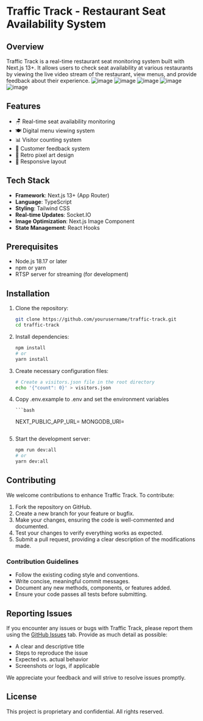 # Traffic Track - Restaurant Seat Availability System

## Overview

Traffic Track is a real-time restaurant seat monitoring system built with Next.js 13+. It allows users to check seat availability at various restaurants by viewing the live video stream of the restaurant, view menus, and provide feedback about their experience.
![image](https://github.com/user-attachments/assets/386cfa5c-9cc7-4859-838e-5604af78011e)
![image](https://github.com/user-attachments/assets/803bc215-d366-4266-a6c1-847367e59fe0)
![image](https://github.com/user-attachments/assets/f2380a48-ec26-4cbb-952e-81f409567ae3)
![image](https://github.com/user-attachments/assets/4ca70b9c-fb76-4e41-8f8a-5c0988b492fa)
![image](https://github.com/user-attachments/assets/7c6f6af8-6ce0-43e6-a2db-a9444a350f8e)

## Features

-   🪑 Real-time seat availability monitoring
-   🍽️ Digital menu viewing system
-   📊 Visitor counting system
-   💬 Customer feedback system
-   🎨 Retro pixel art design
-   📱 Responsive layout

## Tech Stack

-   **Framework**: Next.js 13+ (App Router)
-   **Language**: TypeScript
-   **Styling**: Tailwind CSS
-   **Real-time Updates**: Socket.IO
-   **Image Optimization**: Next.js Image Component
-   **State Management**: React Hooks

## Prerequisites

-   Node.js 18.17 or later
-   npm or yarn
-   RTSP server for streaming (for development)

## Installation

1.  Clone the repository:

    ```bash
    git clone https://github.com/yourusername/traffic-track.git
    cd traffic-track
    ```

2.  Install dependencies:

    ```bash
    npm install
    # or
    yarn install
    ```

3.  Create necessary configuration files:

    ```bash
    # Create a visitors.json file in the root directory
    echo '{"count": 0}' > visitors.json
    ```

4.  Copy .env.example to .env and set the environment variables

        ```bash

    NEXT_PUBLIC_APP_URL=
    MONGODB_URI=

    ```

    ```

5.  Start the development server:

    ```bash
    npm run dev:all
    # or
    yarn dev:all
    ```

## Contributing

We welcome contributions to enhance Traffic Track. To contribute:

1. Fork the repository on GitHub.
2. Create a new branch for your feature or bugfix.
3. Make your changes, ensuring the code is well-commented and documented.
4. Test your changes to verify everything works as expected.
5. Submit a pull request, providing a clear description of the modifications made.

### Contribution Guidelines

-   Follow the existing coding style and conventions.
-   Write concise, meaningful commit messages.
-   Document any new methods, components, or features added.
-   Ensure your code passes all tests before submitting.

## Reporting Issues

If you encounter any issues or bugs with Traffic Track, please report them using the [GitHub Issues](https://github.com/cuonglamphu/traffic-track/issues) tab. Provide as much detail as possible:

-   A clear and descriptive title
-   Steps to reproduce the issue
-   Expected vs. actual behavior
-   Screenshots or logs, if applicable

We appreciate your feedback and will strive to resolve issues promptly.

## License

This project is proprietary and confidential. All rights reserved.
